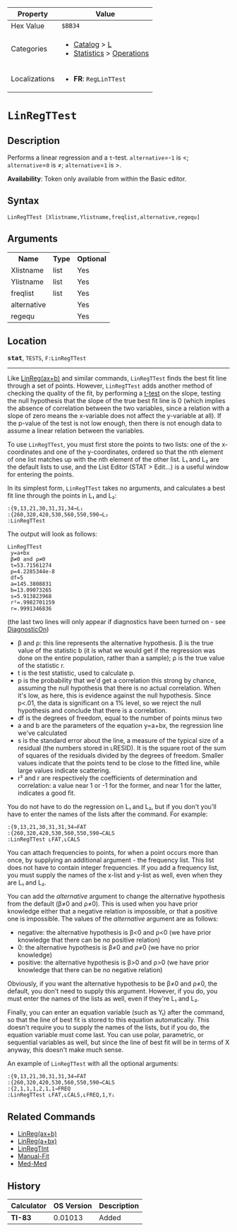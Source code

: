 | Property      | Value |
|---------------|-------|
| Hex Value     | `$BB34`|
| Categories    | <ul><li>[Catalog](<../categories/Catalog.md>) > [L](<../categories/Catalog.md#L>)</li><li>[Statistics](<../categories/Statistics.md>) > [Operations](<../categories/Statistics.md#Operations>)</li></ul> |
| Localizations | <ul><li><b>FR</b>: `RegLinTTest `</li></ul> |

# `LinRegTTest `

## Description
Performs a linear regression and a `t`-test. `alternative`=-`1` is <; `alternative`=`0` is ≠; `alternative`=`1` is >.


<b>Availability</b>: Token only available from within the Basic editor.

## Syntax
`LinRegTTest [Xlistname,Ylistname,freqlist,alternative,regequ]`

## Arguments
<table>
<tr><th>Name</th><th>Type</th><th>Optional</th></tr>

<tr><td>Xlistname</td><td>list</td><td>Yes</td></tr>

<tr><td>Ylistname</td><td>list</td><td>Yes</td></tr>

<tr><td>freqlist</td><td>list</td><td>Yes</td></tr>

<tr><td>alternative</td><td></td><td>Yes</td></tr>

<tr><td>regequ</td><td></td><td>Yes</td></tr>

</table>

## Location
<tt><kbd><b>stat</b></kbd></tt>, `TESTS`, `F:LinRegTTest`
<hr>

Like [LinReg(ax+b)](/linreg-ax-b) and similar commands, `LinRegTTest` finds the best fit line through a set of points. However, `LinRegTTest` adds another method of checking the quality of the fit, by performing a [t-test](/t-test) on the slope, testing the null hypothesis that the slope of the true best fit line is 0 (which implies the absence of correlation between the two variables, since a relation with a slope of zero means the x-variable does not affect the y-variable at all). If the p-value of the test is not low enough, then there is not enough data to assume a linear relation between the variables.

To use `LinRegTTest`, you must first store the points to two lists: one of the x-coordinates and one of the y-coordinates, ordered so that the nth element of one list matches up with the nth element of the other list. L₁ and L₂ are the default lists to use, and the List Editor (STAT > Edit…) is a useful window for entering the points.

In its simplest form, `LinRegTTest` takes no arguments, and calculates a best fit line through the points in L₁ and L₂:

```ti-basic
:{9,13,21,30,31,31,34→L₁
:{260,320,420,530,560,550,590→L₂
:LinRegTTest
```

  
The output will look as follows:

```ti-basic
LinRegTTest
 y=a+bx
 β≠0 and ρ≠0
 t=53.71561274
 p=4.2285344e-8
 df=5
 a=145.3808831
 b=13.09073265
 s=5.913823968
 r²=.9982701159
 r=.9991346836
```

  
(the last two lines will only appear if diagnostics have been turned on - see [DiagnosticOn](/diagnosticon))

*   β and ρ: this line represents the alternative hypothesis. β is the true value of the statistic b (it is what we would get if the regression was done on the entire population, rather than a sample); ρ is the true value of the statistic r.
*   t is the test statistic, used to calculate p.
*   p is the probability that we'd get a correlation this strong by chance, assuming the null hypothesis that there is no actual correlation. When it's low, as here, this is evidence against the null hypothesis. Since p<.01, the data is significant on a 1% level, so we reject the null hypothesis and conclude that there is a correlation.
*   df is the degrees of freedom, equal to the number of points minus two
*   a and b are the parameters of the equation y=a+bx, the regression line we've calculated
*   s is the standard error about the line, a measure of the typical size of a residual (the numbers stored in ʟRESID). It is the square root of the sum of squares of the residuals divided by the degrees of freedom. Smaller values indicate that the points tend to be close to the fitted line, while large values indicate scattering.
*   r² and r are respectively the coefficients of determination and correlation: a value near 1 or -1 for the former, and near 1 for the latter, indicates a good fit.

You do not have to do the regression on L₁ and L₂, but if you don't you'll have to enter the names of the lists after the command. For example:

```ti-basic
:{9,13,21,30,31,31,34→FAT
:{260,320,420,530,560,550,590→CALS
:LinRegTTest ʟFAT,ʟCALS
```

You can attach frequencies to points, for when a point occurs more than once, by supplying an additional argument - the frequency list. This list does not have to contain integer frequencies. If you add a frequency list, you must supply the names of the x-list and y-list as well, even when they are L₁ and L₂.

You can add the _alternative_ argument to change the alternative hypothesis from the default (β≠0 and ρ≠0). This is used when you have prior knowledge either that a negative relation is impossible, or that a positive one is impossible. The values of the _alternative_ argument are as follows:

*   negative: the alternative hypothesis is β<0 and ρ<0 (we have prior knowledge that there can be no positive relation)
*   0: the alternative hypothesis is β≠0 and ρ≠0 (we have no prior knowledge)
*   positive: the alternative hypothesis is β>0 and ρ>0 (we have prior knowledge that there can be no negative relation)

Obviously, if you want the alternative hypothesis to be β≠0 and ρ≠0, the default, you don't need to supply this argument. However, if you do, you must enter the names of the lists as well, even if they're L₁ and L₂.

Finally, you can enter an equation variable (such as Y₁) after the command, so that the line of best fit is stored to this equation automatically. This doesn't require you to supply the names of the lists, but if you do, the equation variable must come last. You can use polar, parametric, or sequential variables as well, but since the line of best fit will be in terms of X anyway, this doesn't make much sense.

An example of `LinRegTTest` with all the optional arguments:

```ti-basic
:{9,13,21,30,31,31,34→FAT
:{260,320,420,530,560,550,590→CALS
:{2,1,1,1,2,1,1→FREQ
:LinRegTTest ʟFAT,ʟCALS,ʟFREQ,1,Y₁
```

## Related Commands

*   [LinReg(ax+b)](/linreg-ax-b)
*   [LinReg(a+bx)](/linreg-a-bx)
*   [LinRegTInt](/linregtint)
*   [Manual-Fit](/manual-fit)
*   [Med-Med](/med-med)

## History
| Calculator | OS Version | Description |
|------------|------------|-------------|
| <b>TI-83</b> | 0.01013 | Added |


